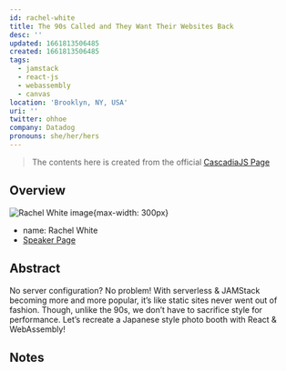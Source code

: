```yaml
---
id: rachel-white
title: The 90s Called and They Want Their Websites Back
desc: ''
updated: 1661813506485
created: 1661813506485
tags:
  - jamstack
  - react-js
  - webassembly
  - canvas
location: 'Brooklyn, NY, USA'
uri: ''
twitter: ohhoe
company: Datadog
pronouns: she/her/hers
---
```

> The contents here is created from the official [CascadiaJS Page](https://2022.cascadiajs.com/speakers/rachel-white)

## Overview

![Rachel White image](https://create-4jr.begin.app/_static/2022/rachel-white.jpg){max-width: 300px}
- name: Rachel White
- [Speaker Page](https://2022.cascadiajs.com/speakers/rachel-white)

## Abstract

No server configuration? No problem! With serverless & JAMStack becoming more and more popular, it’s like static sites never went out of fashion. Though, unlike the 90s, we don’t have to sacrifice style for performance. Let’s recreate a Japanese style photo booth with React & WebAssembly!

## Notes